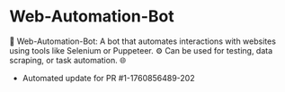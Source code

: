 # Web-Automation-Bot
🤖 Web-Automation-Bot: A bot that automates interactions with websites using tools like Selenium or Puppeteer. ⚙️ Can be used for testing, data scraping, or task automation. 🌐


- Automated update for PR #1-1760856489-202